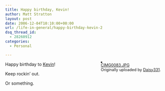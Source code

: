 ```yaml
---
title: Happy birthday, Kevin!
author: Matt Stratton
layout: post
date: 2006-12-04T10:10:00+00:00
url: /life-in-general/happy-birthday-kevin-2
dsq_thread_id:
  - 28260912
categories:
  - Personal

---
```

<div style="float:right;margin-left:10px;margin-bottom:10px;">
  <a href="https://www.flickr.com/photos/daisy331/312963296/" title="photo sharing"><img src="https://static.flickr.com/107/312963296_b810b1f529_m.jpg" alt="" style="border:solid 2px #000000;" /></a> <br /> <span style="font-size:.9em;margin-top:0;"> <a href="https://www.flickr.com/photos/daisy331/312963296/">CIMG0083.JPG</a> <br /> Originally uploaded by <a href="https://www.flickr.com/people/daisy331/">Daisy331</a>. </span>
</div>

Happy birthday to [Kevin][1]!

Keep rockin&#8217; out.

Or something.

 [1]: https://www.kevinkmp.com/